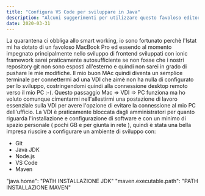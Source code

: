 ```yaml
---
title: "Configura VS Code per sviluppare in Java"
description: "Alcuni suggerimenti per utilizzare questo favoloso editor per sviluppare i tuoi progetti Java"
date: 2020-03-31
---
```


La quarantena ci obbliga allo smart working, io sono fortunato perchè l'Istat mi ha dotato di un favoloso MacBook Pro ed essendo al momento impegnato principalmente nello sviluppo di frontend sviluppati con ionic framework sarei praticamente autosufficiente se non fosse che i nostri repository git non sono esposti all'esterno e quindi non sarei in grado di pushare le mie modifiche. Il mio buon MAc quindi diventa un semplice terminale per connettermi ad una VDI che aimè non ha nulla di configurato per lo sviluppo, costringendomi quindi alla connessione desktop remoto verso il mio PC :-(. Questo passaggio Mac => VDI => PC funziona ma ho voluto comunque cimentarmi nell'allestirmi una postazione di lavoro essenziale sulla VDI per avere l'opzione di evitare la connessione al mio PC dell'ufficio. La VDI è praticamente bloccata dagli amministratori per quanto riguarda l'installazione e configurazione di software e con un minimo di spazio personale ( pochi GB e per giunta in rete ), quindi è stata una bella impresa riuscire a configurare un ambiente di sviluppo con:

- Git
- Java JDK
- Node.js
- VS Code
- Maven

"java.home": "PATH INSTALLAZIONE JDK"
"maven.executable.path": "PATH INSTALLAZIONE MAVEN"
